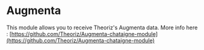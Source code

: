 # Augmenta

This module allows you to receive Theoriz's Augmenta data. More info here : [https://github.com/Theoriz/Augmenta-chataigne-module](https://github.com/Theoriz/Augmenta-chataigne-module)

